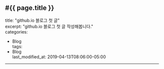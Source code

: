 #{{ page.title }}
---
title:  "github.io 블로그  첫 글"<br/>
excerpt: "github.io 블로그 첫 글 작성해봅니다."<br/>
categories:<br/>
  - Blog<br/>
tags:<br/>
  - Blog<br/>
last_modified_at: 2019-04-13T08:06:00-05:00<br/>
---
